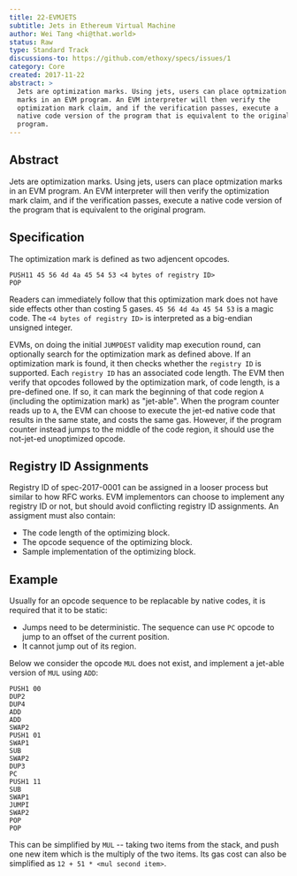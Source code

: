 ```yaml
---
title: 22-EVMJETS
subtitle: Jets in Ethereum Virtual Machine
author: Wei Tang <hi@that.world>
status: Raw
type: Standard Track
discussions-to: https://github.com/ethoxy/specs/issues/1
category: Core
created: 2017-11-22
abstract: >
  Jets are optimization marks. Using jets, users can place optmization
  marks in an EVM program. An EVM interpreter will then verify the
  optimization mark claim, and if the verification passes, execute a
  native code version of the program that is equivalent to the original
  program.
---
```


Abstract
--------

Jets are optimization marks. Using jets, users can place optmization
marks in an EVM program. An EVM interpreter will then verify the
optimization mark claim, and if the verification passes, execute a
native code version of the program that is equivalent to the original
program.

Specification
-------------

The optimization mark is defined as two adjencent opcodes.

``` {.none}
PUSH11 45 56 4d 4a 45 54 53 <4 bytes of registry ID>
POP
```

Readers can immediately follow that this optimization mark does not have
side effects other than costing 5 gases. `45 56 4d 4a 45 54 53` is a
magic code. The `<4 bytes of registry ID>` is interpreted as a
big-endian unsigned integer.

EVMs, on doing the initial `JUMPDEST` validity map execution round, can
optionally search for the optimization mark as defined above. If an
optimization mark is found, it then checks whether the `registry ID` is
supported. Each `registry ID` has an associated code length. The EVM
then verify that opcodes followed by the optimization mark, of code
length, is a pre-defined one. If so, it can mark the beginning of that
code region `A` (including the optimization mark) as \"jet-able\". When
the program counter reads up to `A`, the EVM can choose to execute the
jet-ed native code that results in the same state, and costs the same
gas. However, if the program counter instead jumps to the middle of the
code region, it should use the not-jet-ed unoptimized opcode.

Registry ID Assignments
-----------------------

Registry ID of spec-2017-0001 can be assigned in a looser process but
similar to how RFC works. EVM implementors can choose to implement any
registry ID or not, but should avoid conflicting registry ID
assignments. An assigment must also contain:

-   The code length of the optimizing block.
-   The opcode sequence of the optimizing block.
-   Sample implementation of the optimizing block.

Example
-------

Usually for an opcode sequence to be replacable by native codes, it is
required that it to be static:

-   Jumps need to be deterministic. The sequence can use `PC` opcode to
    jump to an offset of the current position.
-   It cannot jump out of its region.

Below we consider the opcode `MUL` does not exist, and implement a
jet-able version of `MUL` using `ADD`:

``` {.none}
PUSH1 00
DUP2
DUP4
ADD
ADD
SWAP2
PUSH1 01
SWAP1
SUB
SWAP2
DUP3
PC
PUSH1 11
SUB
SWAP1
JUMPI
SWAP2
POP
POP
```

This can be simplified by `MUL` \-- taking two items from the stack, and
push one new item which is the multiply of the two items. Its gas cost
can also be simplified as `12 + 51 * <mul second item>`.
